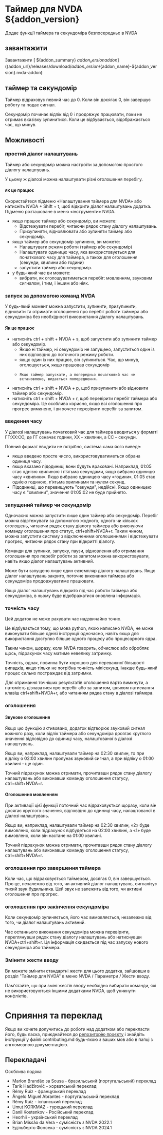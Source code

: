 # Таймер для NVDA ${addon_version}
Додає функції таймера та секундоміра безпосередньо в NVDA

## завантажити

Завантажити [ ${addon_summary} ${addon_version} addon](${addon_url}/releases/download/${addon_version}/${addon_name}-${addon_version}.nvda-addon)

## таймер та секундомір

Таймер відраховує певний час до 0. Коли він досягає 0, він завершує роботу та подає сигнал.

Секундомір починає відлік від 0 і продовжує працювати, поки не отримає вказівку зупинитися. Коли це відбувається, відображається час, що минув.

## Можливості

### простий діалог налаштувань

Таймер або секундомір можна настроїти за допомогою простого діалогу налаштувань.

У цьому ж діалозі можна налаштувати різні оголошення перебігу.

#### як це працює

Скористайтеся підменю «Налаштування таймера для NVDA» або натисніть NVDA + Shift + t, щоб відкрити діалог налаштувань додатка.
Підменю розташоване в меню «інструменти» NVDA.

* якщо працює таймер або секундомір, ви можете:
    * Відстежувати перебіг, читаючи рядок стану діалогу налаштувань.
    * Призупиняти, відновлювати або зупиняти таймер або секундомір.
* якщо таймер або секундомір зупинено, ви можете:
    * Налаштувати режим роботи (таймер або секундомір)
    * Налаштувати одиницю часу, яка використовується для початкового часу для таймера, а також для оголошення (секунди, хвилини або години)
    * запустити таймер або секундомір.
* у будь-який час ви можете:
    * вибрати, як оголошуватиметься перебіг: мовленням, звуковим сигналом, і тим, і іншим або ніяк.

### запуск за допомогою команд NVDA

У будь-який момент можна запустити, зупинити, призупинити, відновити та отримати оголошення про перебіг роботи таймера або секундоміра без необхідності використання діалогу налаштувань.

#### Як це працює

* натисніть ctrl + shift + NVDA + s, щоб запустити або зупинити таймер або секундомір.
    * Якщо ні таймер, ні секундомір не запущено, запуститься один із них відповідно до поточного режиму роботи.
    * якщо один із них працює, він зупиниться. Час, що минув, оголошується, якщо працював секундомір
    *     Якщо таймер запускати, а попередньо початковий час не встановлено, видається попередження.
* натисніть ctrl + shift + NVDA + p, щоб призупинити або відновити таймер або секундомір.
* натисніть ctrl + shift + NVDA + r, щоб перевірити перебіг таймера або секундоміра. Це особливо корисно, якщо всі оголошення про прогрес вимкнено, і ви хочете перевірити перебіг за запитом.

### введення часу

У діалозі налаштувань початковий час для таймера вводиться у форматі ГГ:ХХ:СС, де ГГ означає години, ХХ – хвилини, а СС – секунди.

Повний формат вводити не потрібно, система сама його виведе:

* якщо введено просте число, використовуватиметься обрана одиниця часу.
* якщо вказано підодиниці вони будуть враховані. Наприклад, 01:05 стає однією хвилиною і п’ятьма секундами, якщо вибрано одиницю часу «хвилини».
Якщо вибрано одиницею часу «години», 01:05 стає однією годиною, п’ятьма хвилинами та нулем секунд.
* Підодиниці, що перевищують "секунди", недійсні. Якщо одиницею часу є "хвилини", значення 01:05:02 не буде прийнято.

### запущений таймер чи секундомір

Одночасно можна запустити лише один таймер або секундомір.
Перебіг можна відстежувати за допомогою жодного, одного чи кількох оголошень, читаючи рядок стану діалогу таймера або виконуючи команду оголошення про статус, ctrl+shift+NVDA+r.
Таким чином, можна запустити систему з відключеними оголошеннями і відстежувати прогрес, читаючи рядок стану при відкритті діалогу.

Команди для зупинки, запуску, паузи, відновлення або отримання оголошення про перебіг роботи за запитом можна використовувати, навіть якщо діалог налаштувань активний.

Може бути запущено лише один екземпляр діалогу налаштувань. Якщо діалог налаштувань закрито, поточне виконання таймера або секундоміра продовжуватиме працювати.

Якщо діалог налаштувань відкрито під час роботи таймера або секундоміра, в ньому буде відображатися оновлена інформація.

### точність часу

Цей додаток не може рахувати час надзвичайно точно.

Це відбувається тому, що мова python, якою написано NVDA, не може виконувати більше однієї інструкції одночасно, навіть якщо для використання доступно більше одного процесу або процесорного ядра.

Таким чином, щоразу, коли NVDA говорить, обчислює або обробляє щось, підрахунок часу матиме невелику затримку.

Точність, однак, повинна бути хорошою для переважної більшості випадків, якщо тільки не потрібна точність мілісекунд, інакше будь-який процес сильно постраждає від затримки.

Для отримання точніших результатів оголошення варто вимкнути, а натомість дізнаватися про перебіг або за запитом, шляхом натискання клавіш ctrl+shift+NVDA+r, або читанням рядка стану в діалозі таймера.

### оголошення

#### Звукове оголошення

Якщо цю функцію активовано, додаток відтворює звуковий сигнал кожного разу, коли відлік таймера або секундоміра досягає круглого значення відповідно до одиниці часу, налаштованої в діалозі налаштувань.

Якщо ви, наприклад, налаштували таймер на 02:30 хвилин, то при відліку о 02:00 хвилин пролунає звуковий сигнал, а при відліку о 01:00 хвилині - ще один.

Точний підрахунок можна отримати, прочитавши рядок стану діалогу налаштувань або виконавши команду оголошення статусу, ctrl+shift+NVDA+r.

#### Оголошення мовленням

При активації цієї функції поточний час відраховується щоразу, коли він досягає круглого значення, відповідно до одиниці часу, налаштованої в діалозі налаштувань.

Якщо ви, наприклад, налаштували таймер на 02:30 хвилин, «2» буде вимовлено, коли підрахунок відбудеться на 02:00 хвилині, а «1» буде вимовлено, коли він настане на 01:00 хвилині.

Точний підрахунок можна отримати, прочитавши рядок стану діалогу налаштувань або виконавши команду оголошення статусу, ctrl+shift+NVDA+r.

### оголошення про завершення таймера

Коли час, що відраховується таймером, досягає 0, він завершується. Про це, незалежно від того, чи активний діалог налаштувань, сигналізує тихий звук будильника. Цей звук не залежить від того, чи активні оголошення про прогрес.

### оголошення про закінчення секундоміра

Коли секундомір зупиняється, його час вимовляється, незалежно від того, чи діалог налаштувань активний.

Час останнього виконання секундоміра можна перевірити, переглянувши рядок стану діалогу налаштувань або натиснувши NVDA+ctrl+shift+r. Ця інформація скидається під час запуску нового секундоміра або таймера.

### Змінити жести вводу

Ви можете змінити стандартні жести для цього додатка, зайшовши в розділ "Таймер для NVDA" в меню NVDA / Параметри / Жести вводу.

Пам'ятайте, що при зміні жестів вводу необхідно вибирати команди, які не використовуються іншими додатками NVDA, щоб уникнути конфліктів.

# Сприяння та переклад

Якщо ви хочете долучитись до роботи над додатком або перекласти його, будь ласка, приєднайтеся до [репозиторію проєкту](${addon_url}) і знайдіть інструкції у файлі contributing.md будь-якою з ваших мов або в папці з англомовною документацією.

## Перекладачі

Особлива подяка

* Marlon Brandão за Sousa - бразильський (португальський) переклад
* Tarik Hadžirović - хорватський переклад
* Rémy Ruiz - французький переклад
* Ângelo Miguel Abrantes - португальський переклад
* Rémy Ruiz - іспанський переклад
* Umut KORKMAZ - турецький переклад
* Danil Kostenkov - Російський переклад
* Heorhii - український переклад
* Brian Missão da Vera - сумісність з NVDA 2022.1
* Едільберто Фонсека - сумісність з NVDA 2024.1
